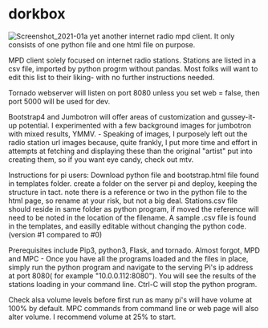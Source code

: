 # dorkbox
![Screenshot_2021-01a](https://user-images.githubusercontent.com/16979775/104129177-399c9c80-5331-11eb-8f90-57e8cf368a43.png)
yet another internet radio mpd client.  It only consists of one python file and one html file on purpose.

MPD client solely focused on internet radio stations.  Stations are listed in a csv file, imported by python progrm without pandas. Most folks will want to edit this list to their liking- with no further instructions needed.  

Tornado webserver will listen on port 8080 unless you set web = false, then port 5000 will be used for dev.

Bootstrap4 and Jumbotron will offer areas of customization and gussey-it-up potential.  I experimented with a few background images for jumbotron with mixed results, YMMV.  -  Speaking of images, I purposely left out the radio station url images because, quite frankly, I put more time and effort in attempts at fetching and displaying these than the original "artist" put into creating them, so if you want eye candy, check out mtv.

Instructions for pi users:  Download python file and bootstrap.html file found in templates folder.  create a folder on the server pi and deploy, keeping the structure in tact.  note there is a reference or two in the python file to the html page, so rename at your risk, but not a big deal. Stations.csv file should reside in same folder as python program, if moved the reference will need to be noted in the location of the filename.  A sample .csv file is found in the templates, and easilly editable without changing the python code. (version #1 compared to #0)

Prerequisites include Pip3, python3, Flask, and tornado.  Almost forgot, MPD and MPC -  Once you have all the programs loaded and the files in place, simply run the python program and navigate to the serving Pi's ip address at port 8080( for example "10.0.0.112:8080").  You will see the results of the stations loading in your command line.  Ctrl-C will stop the python program.

Check alsa volume levels before first run as many pi's will have volume at 100% by default.  MPC commands from command line or web page will also alter volume.  I recommend  volume at 25% to start.
